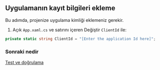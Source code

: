 
## <a name="add-the-applications-registration-information-to-your-app"></a>Uygulamanın kayıt bilgileri ekleme
Bu adımda, projenize uygulama kimliği eklemeniz gerekir.

1.  Açık `App.xaml.cs` ve satırını içeren Değiştir `ClientId` ile:

```csharp
private static string ClientId = "[Enter the application Id here]";
```

### <a name="what-is-next"></a>Sonraki nedir

[Test ve doğrulama](active-directory-develop-guidedsetup-windowsdesktop-test.md)
